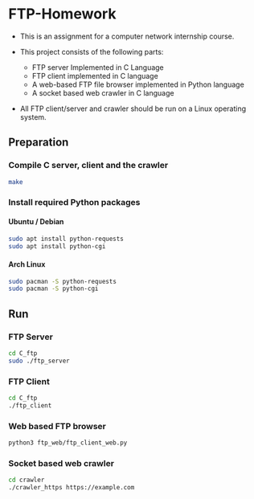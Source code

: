# FTP-Homework

- This is an assignment for a computer network internship course. 

- This project consists of the following parts:
  - FTP server Implemented in C Language
  - FTP client implemented in C language
  - A web-based FTP file browser implemented in Python language
  - A socket based web crawler in C language
  
- All FTP client/server and crawler should be run on a Linux operating system.

## Preparation

### Compile C server, client and the crawler

```bash
make
```

### Install required Python packages

#### Ubuntu / Debian

```bash
sudo apt install python-requests
sudo apt install python-cgi
```

#### Arch Linux

```bash
sudo pacman -S python-requests
sudo pacman -S python-cgi
```

## Run

### FTP Server

```bash
cd C_ftp
sudo ./ftp_server
```

### FTP Client

```bash
cd C_ftp
./ftp_client
```

### Web based FTP browser

```bash
python3 ftp_web/ftp_client_web.py
```

### Socket based web crawler

```bash
cd crawler
./crawler_https https://example.com
```
